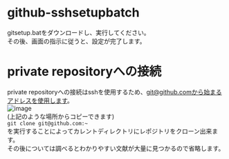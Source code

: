 # github-sshsetupbatch
gitsetup.batをダウンロードし、実行してください。<br>
その後、画面の指示に従うと、設定が完了します。
# private repositoryへの接続
private repositoryへの接続はsshを使用するため、git@github.comから始まるアドレスを使用します。<br>
![image](https://github.com/user-attachments/assets/874d19a9-28d4-4bb4-aba0-70d11a44b200)<br>
(上記のような場所からコピーできます)<br>
```git clone git@github.com:~```<br>
を実行することによってカレントディレクトリにレポジトリをクローン出来ます。<br>
その後については調べるとわかりやすい文献が大量に見つかるので省略します。
